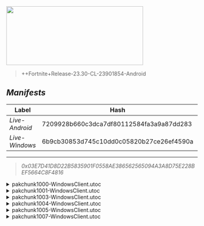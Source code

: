 <div style="pointer-events: none">
  <img style="pointer-events: none" src="https://raw.githubusercontent.com/Tectors/Archive/master/source/dependents/gen.23.40.svg" width="360" height="155">
<div>

 >  
  
  > ++Fortnite+Release-23.30-CL-23901854-Android

## *Manifests*
| Label | Hash | Route |
| - | - | - |
| *Live-Android* | 7209928b660c3dca7df80112584fa3a9a87dd283 | [s3Z2Diebae5FbF5cHUqo1-SsTk_FzQ](https://github.com/Tectors/Archive/blob/master/manifests/s3Z2Diebae5FbF5cHUqo1-SsTk_FzQ.manifest) |
| *Live-Windows* | 6b9cb30853d745c10dd0c05820b27ce26ef4590a | [C8ZLjobIjxekABgdg0205oguOObXfQ](https://github.com/Tectors/Archive/blob/master/manifests/C8ZLjobIjxekABgdg0205oguOObXfQ.manifest) |

---

> *0x03E7D41D8D22B5835901F0558AE386562565094A3A8D75E228BEF5664C8F4816*

<details>
  <summary>pakchunk1000-WindowsClient.utoc</summary>

 > 
    0x680FB5E2A8700A6E5CBBFF8B13307EB4B959B5C7205FB1F7376E4ACB8D4C7B7B

  <img src="https://raw.githubusercontent.com/Tectors/Archive/master/source/dependents/referred/EID_Chew.svg" width="100"> 
</details>

<details>
  <summary>pakchunk1001-WindowsClient.utoc</summary>

 > 
    0x983E618AF446313DB594DC968D1B3B798AE20454D5973A08343041F434853C00

  <img src="https://raw.githubusercontent.com/Tectors/Archive/master/source/dependents/referred/EID_Clamor_Follower_Offset.svg" width="100"> <img src="https://raw.githubusercontent.com/Tectors/Archive/master/source/dependents/referred/EID_Clamor_Follower.svg" width="100"> <img src="https://raw.githubusercontent.com/Tectors/Archive/master/source/dependents/referred/EID_Clamor.svg" width="100"> 
</details>

<details>
  <summary>pakchunk1003-WindowsClient.utoc</summary>

 > 
    0x2544C89EDF570C61FA8146D9D38D1DE29B4946CBA1369A4828A230F88898A3C9

  <img src="https://raw.githubusercontent.com/Tectors/Archive/master/source/dependents/referred/Glider_Headset.svg" width="100"> 
</details>

<details>
  <summary>pakchunk1004-WindowsClient.utoc</summary>

 > 
    0x0F06FF8AB488206777B4B2CF10FE4EA896350F829F8DD3F8FAE3F8F87B7860EA

  <img src="https://raw.githubusercontent.com/Tectors/Archive/master/source/dependents/referred/Wrap_ShinyStar.svg" width="100"> <img src="https://raw.githubusercontent.com/Tectors/Archive/master/source/dependents/referred/Pickaxe_ShinyStar.svg" width="100"> <img src="https://raw.githubusercontent.com/Tectors/Archive/master/source/dependents/referred/Pickaxe_Elevate.svg" width="100"> <img src="https://raw.githubusercontent.com/Tectors/Archive/master/source/dependents/referred/LoadingScreen_Elevate.svg" width="100"> <img src="https://raw.githubusercontent.com/Tectors/Archive/master/source/dependents/referred/Glider_Elevate.svg" width="100"> <img src="https://raw.githubusercontent.com/Tectors/Archive/master/source/dependents/referred/Character_ShinyStar.svg" width="100"> <img src="https://raw.githubusercontent.com/Tectors/Archive/master/source/dependents/referred/Character_Elevate.svg" width="100"> <img src="https://raw.githubusercontent.com/Tectors/Archive/master/source/dependents/referred/Backpack_ShinyStar.svg" width="100"> <img src="https://raw.githubusercontent.com/Tectors/Archive/master/source/dependents/referred/Backpack_Elevate.svg" width="100"> 
</details>

<details>
  <summary>pakchunk1005-WindowsClient.utoc</summary>

 > 
    0x2B144F6D7A83DF2B702CB6D931B6669FE1BE823C0E5258E0FFB1CF8E3F313F4A

  <img src="https://raw.githubusercontent.com/Tectors/Archive/master/source/dependents/referred/Spray_OceanBreeze.svg" width="100"> <img src="https://raw.githubusercontent.com/Tectors/Archive/master/source/dependents/referred/Pickaxe_OceanBreeze.svg" width="100"> <img src="https://raw.githubusercontent.com/Tectors/Archive/master/source/dependents/referred/Emoji_S23_OceanBreeze_Smile.svg" width="100"> <img src="https://raw.githubusercontent.com/Tectors/Archive/master/source/dependents/referred/Emoji_S23_OceanBreeze_Hello.svg" width="100"> <img src="https://raw.githubusercontent.com/Tectors/Archive/master/source/dependents/referred/EID_OceanBreeze.svg" width="100"> <img src="https://raw.githubusercontent.com/Tectors/Archive/master/source/dependents/referred/Character_OceanBreeze.svg" width="100"> <img src="https://raw.githubusercontent.com/Tectors/Archive/master/source/dependents/referred/Backpack_OceanBreeze.svg" width="100"> 
</details>

<details>
  <summary>pakchunk1007-WindowsClient.utoc</summary>

 > 
    0x674328C89DB80FCF680B9AC03892B4F63A39FD32D5DF4CF67FE2300DE27FE064

  <img src="https://raw.githubusercontent.com/Tectors/Archive/master/source/dependents/referred/Spray_Project_Maze.svg" width="100"> <img src="https://raw.githubusercontent.com/Tectors/Archive/master/source/dependents/referred/Pickaxe_MagicMeadow_Reward.svg" width="100"> <img src="https://raw.githubusercontent.com/Tectors/Archive/master/source/dependents/referred/MusicPack_170_MagicMeadow.svg" width="100"> <img src="https://raw.githubusercontent.com/Tectors/Archive/master/source/dependents/referred/Emoji_S23_Project_Vi.svg" width="100"> <img src="https://raw.githubusercontent.com/Tectors/Archive/master/source/dependents/referred/Emoji_S23_Project_Maze_Ma.svg" width="100"> <img src="https://raw.githubusercontent.com/Tectors/Archive/master/source/dependents/referred/Emoji_S23_Project_Maze_Ll.svg" width="100"> <img src="https://raw.githubusercontent.com/Tectors/Archive/master/source/dependents/referred/Emoji_S23_Project_Maze_Gr.svg" width="100"> <img src="https://raw.githubusercontent.com/Tectors/Archive/master/source/dependents/referred/Emoji_S23_Project_Maze_Ca.svg" width="100"> <img src="https://raw.githubusercontent.com/Tectors/Archive/master/source/dependents/referred/Emoji_S23_Project_Maze_Be.svg" width="100"> 
</details>


